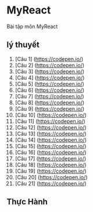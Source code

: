 # MyReact
Bài tập môn MyReact
## lý thuyết
1. [Câu 1] (https://codepen.io/)
2. [Câu 2] (https://codepen.io/)
3. [Câu 3] (https://codepen.io/)
4. [Câu 4] (https://codepen.io/)
5. [Câu 5] (https://codepen.io/)
6. [Câu 6] (https://codepen.io/)
7. [Câu 7] (https://codepen.io/)
8. [Câu 8] (https://codepen.io/)
9. [Câu 9] (https://codepen.io/)
10. [Câu 10] (https://codepen.io/)
11. [Câu 11] (https://codepen.io/)
12. [Câu 12] (https://codepen.io/)
13. [Câu 13] (https://codepen.io/)
14. [Câu 14] (https://codepen.io/)
15. [Câu 15] (https://codepen.io/)
16. [Câu 16] (https://codepen.io/)
17. [Câu 17] (https://codepen.io/)
18. [Câu 18] (https://codepen.io/)
19. [Câu 19] (https://codepen.io/)
20. [Câu 20] (https://codepen.io/)
21. [Câu 21] (https://codepen.io/)
## Thực Hành

